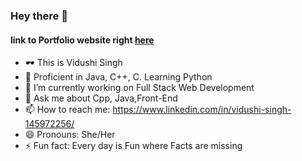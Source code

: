 ### Hey there 👋

<!--
**VidushiSingh56/VidushiSingh56** is a ✨ _special_ ✨ repository because its `README.md` (this file) appears on your GitHub profile.-->

  #### link to Portfolio website right [here](https://vidushisingh56.github.io/Responsive/)
- 🕶️ This is Vidushi Singh
- 👾 Proficient in Java, C++, C. Learning Python 
- 🔭 I’m currently working on Full Stack Web Development
- 💬 Ask me about Cpp, Java,Front-End
- 📫 How to reach me: https://www.linkedin.com/in/vidushi-singh-145972256/
- 😄 Pronouns: She/Her
- ⚡ Fun fact: Every day is Fun where Facts are missing
